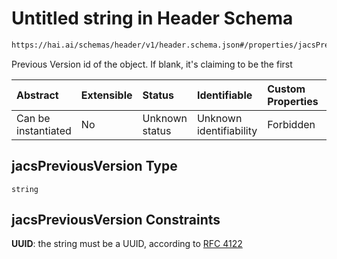# Untitled string in Header Schema

```txt
https://hai.ai/schemas/header/v1/header.schema.json#/properties/jacsPreviousVersion
```

Previous Version id of the object. If blank, it's claiming to be the first

| Abstract            | Extensible | Status         | Identifiable            | Custom Properties | Additional Properties | Access Restrictions | Defined In                                                                                |
| :------------------ | :--------- | :------------- | :---------------------- | :---------------- | :-------------------- | :------------------ | :---------------------------------------------------------------------------------------- |
| Can be instantiated | No         | Unknown status | Unknown identifiability | Forbidden         | Allowed               | none                | [header.schema.json\*](../../schemas/header/v1/header.schema.json "open original schema") |

## jacsPreviousVersion Type

`string`

## jacsPreviousVersion Constraints

**UUID**: the string must be a UUID, according to [RFC 4122](https://tools.ietf.org/html/rfc4122 "check the specification")
